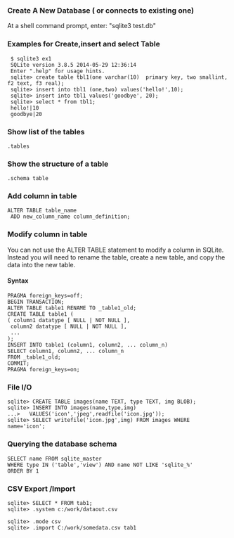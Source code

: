 ### Create A New Database ( or connects to existing one)
 At a shell command prompt, enter: "sqlite3 test.db"

### Examples for Create,insert and select Table
     $ sqlite3 ex1 
     SQLite version 3.8.5 2014-05-29 12:36:14 
     Enter ".help" for usage hints. 
     sqlite> create table tbl1(one varchar(10)  primary key, two smallint, f2 text, f3 real); 
     sqlite> insert into tbl1 (one,two) values('hello!',10); 
     sqlite> insert into tbl1 values('goodbye', 20); 
     sqlite> select * from tbl1; 
     hello!|10 
     goodbye|20 
### Show list of the tables
    .tables
### Show the structure of a table
    .schema table
### Add column in table
    ALTER TABLE table_name
     ADD new_column_name column_definition;
### Modify column in table
  You can not use the ALTER TABLE statement to modify a column in SQLite. 
  Instead you will need to rename the table, create a new table, and copy the data into the new table.
#### Syntax
    PRAGMA foreign_keys=off;
    BEGIN TRANSACTION;
    ALTER TABLE table1 RENAME TO _table1_old;
    CREATE TABLE table1 (
    ( column1 datatype [ NULL | NOT NULL ],
     column2 datatype [ NULL | NOT NULL ],
     ...
    );
    INSERT INTO table1 (column1, column2, ... column_n)
    SELECT column1, column2, ... column_n
    FROM _table1_old;
    COMMIT;
    PRAGMA foreign_keys=on;
### File I/O
    sqlite> CREATE TABLE images(name TEXT, type TEXT, img BLOB); 
    sqlite> INSERT INTO images(name,type,img) 
    ...>   VALUES('icon','jpeg',readfile('icon.jpg')); 
    sqlite> SELECT writefile('icon.jpg',img) FROM images WHERE name='icon'; 
### Querying the database schema
    SELECT name FROM sqlite_master 
    WHERE type IN ('table','view') AND name NOT LIKE 'sqlite_%'
    ORDER BY 1
### CSV Export /Import
    sqlite> SELECT * FROM tab1;
    sqlite> .system c:/work/dataout.csv 
    
    sqlite> .mode csv
    sqlite> .import C:/work/somedata.csv tab1

